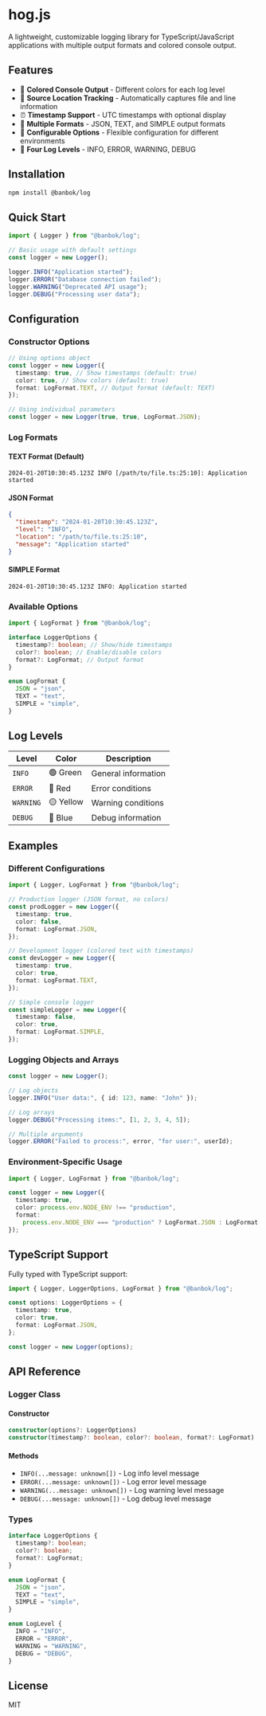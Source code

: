 # hog.js

A lightweight, customizable logging library for TypeScript/JavaScript applications with multiple output formats and colored console output.

## Features

- 🎨 **Colored Console Output** - Different colors for each log level
- 📍 **Source Location Tracking** - Automatically captures file and line information
- ⏰ **Timestamp Support** - UTC timestamps with optional display
- 📄 **Multiple Formats** - JSON, TEXT, and SIMPLE output formats
- 🔧 **Configurable Options** - Flexible configuration for different environments
- 🎯 **Four Log Levels** - INFO, ERROR, WARNING, DEBUG

## Installation

```bash
npm install @banbok/log
```

## Quick Start

```typescript
import { Logger } from "@banbok/log";

// Basic usage with default settings
const logger = new Logger();

logger.INFO("Application started");
logger.ERROR("Database connection failed");
logger.WARNING("Deprecated API usage");
logger.DEBUG("Processing user data");
```

## Configuration

### Constructor Options

```typescript
// Using options object
const logger = new Logger({
  timestamp: true, // Show timestamps (default: true)
  color: true, // Show colors (default: true)
  format: LogFormat.TEXT, // Output format (default: TEXT)
});

// Using individual parameters
const logger = new Logger(true, true, LogFormat.JSON);
```

### Log Formats

#### TEXT Format (Default)

```
2024-01-20T10:30:45.123Z INFO [/path/to/file.ts:25:10]: Application started
```

#### JSON Format

```json
{
  "timestamp": "2024-01-20T10:30:45.123Z",
  "level": "INFO",
  "location": "/path/to/file.ts:25:10",
  "message": "Application started"
}
```

#### SIMPLE Format

```
2024-01-20T10:30:45.123Z INFO: Application started
```

### Available Options

```typescript
import { LogFormat } from "@banbok/log";

interface LoggerOptions {
  timestamp?: boolean; // Show/hide timestamps
  color?: boolean; // Enable/disable colors
  format?: LogFormat; // Output format
}

enum LogFormat {
  JSON = "json",
  TEXT = "text",
  SIMPLE = "simple",
}
```

## Log Levels

| Level     | Color     | Description         |
| --------- | --------- | ------------------- |
| `INFO`    | 🟢 Green  | General information |
| `ERROR`   | 🔴 Red    | Error conditions    |
| `WARNING` | 🟡 Yellow | Warning conditions  |
| `DEBUG`   | 🔵 Blue   | Debug information   |

## Examples

### Different Configurations

```typescript
import { Logger, LogFormat } from "@banbok/log";

// Production logger (JSON format, no colors)
const prodLogger = new Logger({
  timestamp: true,
  color: false,
  format: LogFormat.JSON,
});

// Development logger (colored text with timestamps)
const devLogger = new Logger({
  timestamp: true,
  color: true,
  format: LogFormat.TEXT,
});

// Simple console logger
const simpleLogger = new Logger({
  timestamp: false,
  color: true,
  format: LogFormat.SIMPLE,
});
```

### Logging Objects and Arrays

```typescript
const logger = new Logger();

// Log objects
logger.INFO("User data:", { id: 123, name: "John" });

// Log arrays
logger.DEBUG("Processing items:", [1, 2, 3, 4, 5]);

// Multiple arguments
logger.ERROR("Failed to process:", error, "for user:", userId);
```

### Environment-Specific Usage

```typescript
import { Logger, LogFormat } from "@banbok/log";

const logger = new Logger({
  timestamp: true,
  color: process.env.NODE_ENV !== "production",
  format:
    process.env.NODE_ENV === "production" ? LogFormat.JSON : LogFormat.TEXT,
});
```

## TypeScript Support

Fully typed with TypeScript support:

```typescript
import { Logger, LoggerOptions, LogFormat } from "@banbok/log";

const options: LoggerOptions = {
  timestamp: true,
  color: true,
  format: LogFormat.JSON,
};

const logger = new Logger(options);
```

## API Reference

### Logger Class

#### Constructor

```typescript
constructor(options?: LoggerOptions)
constructor(timestamp?: boolean, color?: boolean, format?: LogFormat)
```

#### Methods

- `INFO(...message: unknown[])` - Log info level message
- `ERROR(...message: unknown[])` - Log error level message
- `WARNING(...message: unknown[])` - Log warning level message
- `DEBUG(...message: unknown[])` - Log debug level message

### Types

```typescript
interface LoggerOptions {
  timestamp?: boolean;
  color?: boolean;
  format?: LogFormat;
}

enum LogFormat {
  JSON = "json",
  TEXT = "text",
  SIMPLE = "simple",
}

enum LogLevel {
  INFO = "INFO",
  ERROR = "ERROR",
  WARNING = "WARNING",
  DEBUG = "DEBUG",
}
```

## License

MIT

